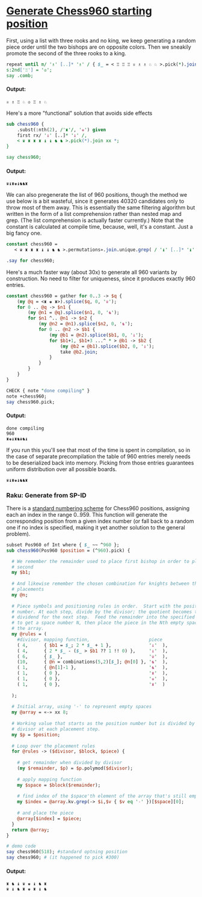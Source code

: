 [1]: https://rosettacode.org/wiki/Generate_Chess960_starting_position

# [Generate Chess960 starting position][1]


First, using a list with three rooks and no king, we keep generating a random piece order until the two bishops are on opposite colors.  Then we sneakily promote the second of the three rooks to a king.

```perl
repeat until m/ '♗' [..]* '♗' / { $_ = < ♖ ♖ ♖ ♕ ♗ ♗ ♘ ♘ >.pick(*).join }
s:2nd['♖'] = '♔';
say .comb;
```

#### Output:
```
♕ ♗ ♖ ♘ ♔ ♖ ♗ ♘
```


Here's a more "functional" solution that avoids side effects

```perl
sub chess960 {
    .subst(:nth(2), /'♜'/, '♚') given
    first rx/ '♝' [..]* '♝' /,
    < ♛ ♜ ♜ ♜ ♝ ♝ ♞ ♞ >.pick(*).join xx *;
}

say chess960;
```

#### Output:
```
♛♝♜♚♝♞♞♜
```


We can also pregenerate the list of 960 positions, though the method we use below is a bit wasteful, since it
generates 40320 candidates only to throw most of them away. This is essentially the same filtering algorithm
but written in the form of a list comprehension rather than nested map and grep.  (The list comprehension is actually faster currently.)  Note that the constant is calculated at compile time, because, well, it's a constant.  Just a big fancy one.

```perl
constant chess960 =
   < ♛ ♜ ♜ ♜ ♝ ♝ ♞ ♞ >.permutations».join.unique.grep( / '♝' [..]* '♝' / )».subst(:nth(2), /'♜'/, '♚');

.say for chess960;
```


Here's a much faster way (about 30x) to generate all 960 variants by construction.  No need to filter for uniqueness, since it produces exactly 960 entries.

```perl
constant chess960 = gather for 0..3 -> $q {
    (my @q = <♜ ♚ ♜>).splice($q, 0, '♛');
    for 0 .. @q -> $n1 {
        (my @n1 = @q).splice($n1, 0, '♞');
        for $n1 ^.. @n1 -> $n2 {
            (my @n2 = @n1).splice($n2, 0, '♞');
            for 0 .. @n2 -> $b1 {
                (my @b1 = @n2).splice($b1, 0, '♝');
                for $b1+1, $b1+3 ...^ * > @b1 -> $b2 {
                    (my @b2 = @b1).splice($b2, 0, '♝');
                    take @b2.join;
                }
            }
        }
    }
}

CHECK { note "done compiling" }
note +chess960;
say chess960.pick;
```

#### Output:
```
done compiling
960
♜♚♝♜♞♛♞♝
```


If you run this you'll see that most of the time is spent in compilation, so in the case of separate precompilation the table of 960 entries merely needs to be deserialized back into memory.  Picking from those entries guarantees uniform distribution over all possible boards.


```
♛♝♜♚♝♞♞♜
```


### Raku: Generate from SP-ID



There is a [standard numbering scheme](https://en.wikipedia.org/wiki/Fischer_random_chess_numbering_scheme) for Chess960 positions, assigning each an index in the range 0..959. This function will generate the corresponding position from a given index number (or fall back to a random one if no index is specified, making it yet another solution to the general problem).

```perl
subset Pos960 of Int where { $_ ~~ ^960 };
sub chess960(Pos960 $position = (^960).pick) {

  # We remember the remainder used to place first bishop in order to place the
  # second
  my $b1;
  
  # And likewise remember the chosen combination for knights between those
  # placements
  my @n;
  
  # Piece symbols and positioning rules in order.  Start with the position
  # number. At each step, divide by the divisor; the quotient becomes the
  # dividend for the next step.  Feed the remainder into the specified code block
  # to get a space number N, then place the piece in the Nth empty space left in
  # the array.
  my @rules = (
    #divisor, mapping function,                      piece
    ( 4,      { $b1 = $_; 2 * $_ + 1 },              '♝'  ),
    ( 4,      { 2 * $_ - ($_ > $b1 ?? 1 !! 0) },     '♝'  ),
    ( 6,      { $_ },                                '♛'  ),
    (10,      { @n = combinations(5,2)[$_]; @n[0] }, '♞'  ),
    ( 1,      { @n[1]-1 },                           '♞'  ),
    ( 1,      { 0 },                                 '♜'  ),
    ( 1,      { 0 },                                 '♚'  ),
    ( 1,      { 0 },                                 '♜'  )
  
  );
  
  # Initial array, using '-' to represent empty spaces
  my @array = «-» xx 8;
  
  # Working value that starts as the position number but is divided by the
  # divisor at each placement step.
  my $p = $position;
  
  # Loop over the placement rules
  for @rules -> ($divisor, $block, $piece) {
  
    # get remainder when divided by divisor
    (my $remainder, $p) = $p.polymod($divisor);
  
    # apply mapping function
    my $space = $block($remainder);
  
    # find index of the $space'th element of the array that's still empty
    my $index = @array.kv.grep(-> $i,$v { $v eq '-' })[$space][0];
  
    # and place the piece
    @array[$index] = $piece;
  }
  return @array;
}

# demo code
say chess960(518); #standard optning position
say chess960; # (it happened to pick #300)
```

#### Output:
```
♜ ♞ ♝ ♛ ♚ ♝ ♞ ♜
♛ ♝ ♞ ♜ ♚ ♜ ♝ ♞
```
